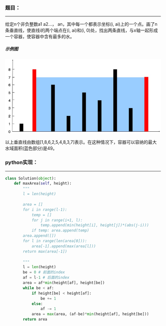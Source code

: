 ### 题目：
***
给定n个非负整数a1 a2…， an，其中每一个都表示坐标(i, ai)上的一个点。画了n条垂直线，使直线i的两个端点在(i, ai)和(i, 0)处，找出两条直线，与x轴一起形成一个容器，使容器中含有最多的水。
##### 示例图
![picture](assets/ContainerWithMostWater.jpg)  

以上垂直线由数组[1,8,6,2,5,4,8,3,7]表示。在这种情况下，容器可以容纳的最大水域面积(蓝色部分)是49。

### python实现：
***
```python
class Solution(object):
    def maxArea(self, height):
        """
        l = len(height)

        area = []
        for i in range(l-1):
            temp = []
            for j in range(i+1, l):
                temp.append(min(height[i], height[j])*(abs(j-i)))
            if temp: area.append(temp)
        area.append([])
        for l in range(len(area[0])):
            area[-1].append(max(area[l]))
        return max(area[-1])
        
        """
        l = len(height)
        be = 0 # 前面的index
        af = l-1 # 后面的index
        area = af*min(height[af], height[be])
        while be < af:
            if height[be] < height[af]:
                be += 1
            else:
                af -= 1
            area = max(area, (af-be)*min(height[af], height[be]))
        return area
```
